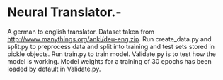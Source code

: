 # Neural Translator.-
A german to english translator. Dataset taken from http://www.manythings.org/anki/deu-eng.zip.
Run create_data.py and split.py to preprocess data and split into training and test sets stored in pickle objects.
Run train.py to train model. Validate.py is to test how the model is working. Model weights for a training of 30 epochs has been loaded by default in Validate.py.
